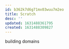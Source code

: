 ```yaml
---
id: b362k7d6g71mx03wuu7m2eo
title: Scratch
desc: ''
updated: 1631488361795
created: 1631488309827
---
```



building domains
